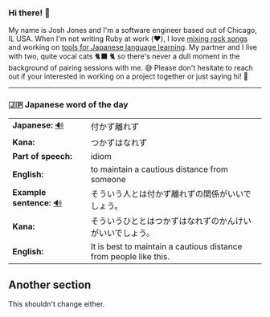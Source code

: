 ### Hi there! 👋

My name is Josh Jones and I'm a software engineer based out of Chicago, IL USA. When I'm not writing Ruby at work (❤️), I love [mixing rock songs](https://www.musiclikeyoumeanit.com/) and working on [tools for Japanese language learning](https://github.com/stars/jhunschejones/lists/japanese-language-learning). My partner and I live with two, quite vocal cats 🐈‍⬛ 🐈  so there's never a dull moment in the background of pairing sessions with me. 😅 Please don't hesitate to reach out if your interested in working on a project together or just saying hi! 👋

---

### 🇯🇵 Japanese word of the day

<!-- START WORD OF THE DAY -->
<table>
  <tr><td><strong>Japanese:</strong> <a href="https://wotd.transparent.com/japanese/2021/words/JPNjp_00088.mp3">🔊</a></td><td>付かず離れず</td></tr>
  <tr><td><strong>Kana:</strong></td><td>つかずはなれず</td></tr>
  <tr><td><strong>Part of speech:</strong></td><td>idiom</td></tr>
  <tr><td><strong>English:</strong></td><td>to maintain a cautious distance from someone</td></tr>
  <tr><td><strong>Example sentence:</strong> <a href="https://wotd.transparent.com/japanese/2021/sentences/JPNjp_00454.mp3">🔊</a></td><td>そういう人とは付かず離れずの関係がいいでしょう。</td></tr>
  <tr><td><strong>Kana:</strong></td><td>そういうひととはつかずはなれずのかんけいがいいでしょう。</td></tr>
  <tr><td><strong>English:</strong></td><td>It is best to maintain a cautious distance from people like this.</td></tr>
</table>
<!-- END WORD OF THE DAY -->

## Another section
This shouldn't change either.
